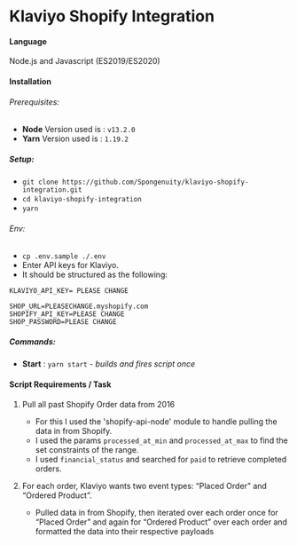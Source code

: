 # Klaviyo Shopify Integration

#### Language
Node.js and Javascript (ES2019/ES2020)

#### Installation
###### Prerequisites:
* **Node** Version used is : `v13.2.0`
* **Yarn** Version used is : `1.19.2`

##### Setup:
* `git clone https://github.com/Spongenuity/klaviyo-shopify-integration.git`
* `cd klaviyo-shopify-integration`
* `yarn`

###### Env:
* `cp .env.sample ./.env`
* Enter API keys for Klaviyo.
* It should be structured as the following:
```
KLAVIYO_API_KEY= PLEASE CHANGE

SHOP_URL=PLEASECHANGE.myshopify.com
SHOPIFY_API_KEY=PLEASE CHANGE
SHOP_PASSWORD=PLEASE CHANGE

```

##### Commands:
* **Start**   : `yarn start`  - *builds and fires script once*

     

#### Script Requirements / Task
1. Pull all past Shopify Order data from 2016
    - For this I used the 'shopify-api-node' module to handle pulling the data in from Shopify.
    - I used the params `processed_at_min` and `processed_at_max` to find the set constraints of the range.
    - I used `financial_status` and searched for `paid` to retrieve completed orders.

2. For each order, Klaviyo wants two event types: “Placed Order” and “Ordered Product”.
    - Pulled data in from Shopify, then iterated over each order once for “Placed Order” and again for “Ordered Product” over each order and formatted the data into their respective payloads
